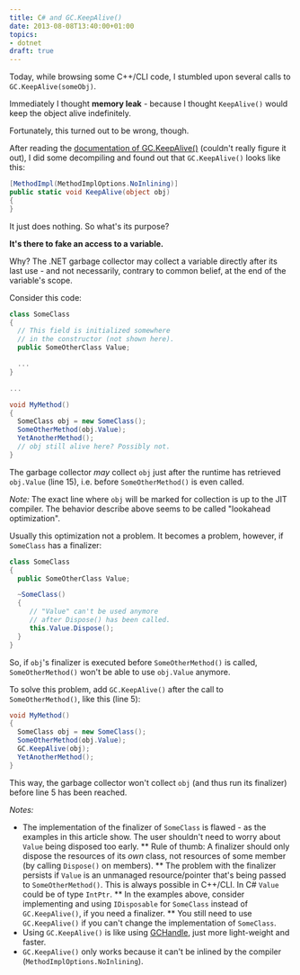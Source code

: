 ```yaml
---
title: C# and GC.KeepAlive()
date: 2013-08-08T13:40:00+01:00
topics:
- dotnet
draft: true
---
```


Today, while browsing some C++/CLI code, I stumbled upon several calls to `GC.KeepAlive(someObj)`.

Immediately I thought **memory leak** - because I thought `KeepAlive()` would keep the object alive indefinitely.

Fortunately, this turned out to be wrong, though.

After reading the [documentation of GC.KeepAlive()](http://msdn.microsoft.com/en-us/library/vstudio/system.gc.keepalive%28v=vs.110%29.aspx) (couldn't really figure it out), I did some decompiling and found out that `GC.KeepAlive()` looks like this:

```c# {lineNos=true}
[MethodImpl(MethodImplOptions.NoInlining)]
public static void KeepAlive(object obj)
{
}
```

It just does nothing. So what's its purpose?

**It's there to fake an access to a variable.**

Why? The .NET garbage collector may collect a variable directly after its last use - and not necessarily, contrary to common belief, at the end of the variable's scope.

Consider this code:

```c# {lineNos=true}
class SomeClass
{
  // This field is initialized somewhere
  // in the constructor (not shown here).
  public SomeOtherClass Value;

  ...
}

...

void MyMethod()
{
  SomeClass obj = new SomeClass();
  SomeOtherMethod(obj.Value);
  YetAnotherMethod();
  // obj still alive here? Possibly not.
}
```

The garbage collector *may* collect `obj` just after the runtime has retrieved `obj.Value` (line 15), i.e. before `SomeOtherMethod()` is even called.

*Note:* The exact line where `obj` will be marked for collection is up to the JIT compiler. The behavior describe above seems to be called "lookahead optimization".

Usually this optimization not a problem. It becomes a problem, however, if `SomeClass` has a finalizer:

```c# {lineNos=true}
class SomeClass
{
  public SomeOtherClass Value;

  ~SomeClass()
  {
     // "Value" can't be used anymore
     // after Dispose() has been called.
     this.Value.Dispose();
  }
}
```

So, if `obj`'s finalizer is executed before `SomeOtherMethod()` is called, `SomeOtherMethod()` won't be able to use `obj.Value` anymore.

To solve this problem, add `GC.KeepAlive()` after the call to `SomeOtherMethod()`, like this (line 5):

```c# {lineNos=true}
void MyMethod()
{
  SomeClass obj = new SomeClass();
  SomeOtherMethod(obj.Value);
  GC.KeepAlive(obj);
  YetAnotherMethod();
}
```

This way, the garbage collector won't collect `obj` (and thus run its finalizer) before line 5 has been reached.

*Notes:*
* The implementation of the finalizer of `SomeClass` is flawed - as the examples in this article show. The user shouldn't need to worry about `Value` being disposed too early.
** Rule of thumb: A finalizer should only dispose the resources of its *own* class, not resources of some member (by calling `Dispose()` on members).
** The problem with the finalizer persists if `Value` is an unmanaged resource/pointer that's being passed to `SomeOtherMethod()`. This is always possible in C++/CLI. In C# `Value` could be of type `IntPtr`.
** In the examples above, consider implementing and using `IDisposable` for `SomeClass` instead of `GC.KeepAlive()`, if you need a finalizer.
** You still need to use `GC.KeepAlive()` if you can't change the implementation of `SomeClass`.
* Using `GC.KeepAlive()` is like using [GCHandle](http://msdn.microsoft.com/library/system.runtime.interopservices.gchandle(v=vs.110).aspx), just more light-weight and faster.
* `GC.KeepAlive()` only works because it can't be inlined by the compiler (`MethodImplOptions.NoInlining`).
